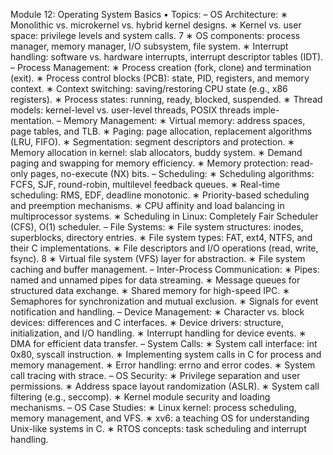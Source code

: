 Module 12: Operating System Basics
• Topics:
– OS Architecture:
∗ Monolithic vs. microkernel vs. hybrid kernel designs.
∗ Kernel vs. user space: privilege levels and system calls.
7
∗ OS components: process manager, memory manager, I/O subsystem, file
system.
∗ Interrupt handling: software vs. hardware interrupts, interrupt descriptor
tables (IDT).
– Process Management:
∗ Process creation (fork, clone) and termination (exit).
∗ Process control blocks (PCB): state, PID, registers, and memory context.
∗ Context switching: saving/restoring CPU state (e.g., x86 registers).
∗ Process states: running, ready, blocked, suspended.
∗ Thread models: kernel-level vs. user-level threads, POSIX threads imple-
mentation.
– Memory Management:
∗ Virtual memory: address spaces, page tables, and TLB.
∗ Paging: page allocation, replacement algorithms (LRU, FIFO).
∗ Segmentation: segment descriptors and protection.
∗ Memory allocation in kernel: slab allocators, buddy system.
∗ Demand paging and swapping for memory efficiency.
∗ Memory protection: read-only pages, no-execute (NX) bits.
– Scheduling:
∗ Scheduling algorithms: FCFS, SJF, round-robin, multilevel feedback queues.
∗ Real-time scheduling: RMS, EDF, deadline monotonic.
∗ Priority-based scheduling and preemption mechanisms.
∗ CPU affinity and load balancing in multiprocessor systems.
∗ Scheduling in Linux: Completely Fair Scheduler (CFS), O(1) scheduler.
– File Systems:
∗ File system structures: inodes, superblocks, directory entries.
∗ File system types: FAT, ext4, NTFS, and their C implementations.
∗ File descriptors and I/O operations (read, write, fsync).
8
∗ Virtual file system (VFS) layer for abstraction.
∗ File system caching and buffer management.
– Inter-Process Communication:
∗ Pipes: named and unnamed pipes for data streaming.
∗ Message queues for structured data exchange.
∗ Shared memory for high-speed IPC.
∗ Semaphores for synchronization and mutual exclusion.
∗ Signals for event notification and handling.
– Device Management:
∗ Character vs. block devices: differences and C interfaces.
∗ Device drivers: structure, initialization, and I/O handling.
∗ Interrupt handling for device events.
∗ DMA for efficient data transfer.
– System Calls:
∗ System call interface: int 0x80, syscall instruction.
∗ Implementing system calls in C for process and memory management.
∗ Error handling: errno and error codes.
∗ System call tracing with strace.
– OS Security:
∗ Privilege separation and user permissions.
∗ Address space layout randomization (ASLR).
∗ System call filtering (e.g., seccomp).
∗ Kernel module security and loading mechanisms.
– OS Case Studies:
∗ Linux kernel: process scheduling, memory management, and VFS.
∗ xv6: a teaching OS for understanding Unix-like systems in C.
∗ RTOS concepts: task scheduling and interrupt handling.
